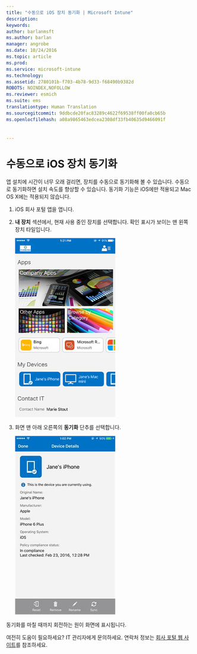 ```yaml
---
title: "수동으로 iOS 장치 동기화 | Microsoft Intune"
description: 
keywords: 
author: barlanmsft
ms.author: barlan
manager: angrobe
ms.date: 10/24/2016
ms.topic: article
ms.prod: 
ms.service: microsoft-intune
ms.technology: 
ms.assetid: 2780101b-f703-4b78-9d33-f68490b9382d
ROBOTS: NOINDEX,NOFOLLOW
ms.reviewer: esmich
ms.suite: ems
translationtype: Human Translation
ms.sourcegitcommit: 9ddbcde20fac83289c4622f69538ff00fa0cb65b
ms.openlocfilehash: a08a9865463edcea2308df33fb40635d9466091f


---
```



# <a name="sync-your-ios-device-manually"></a>수동으로 iOS 장치 동기화

앱 설치에 시간이 너무 오래 걸리면, 장치를 수동으로 동기화해 볼 수 있습니다. 수동으로 동기화하면 설치 속도를 향상할 수 있습니다. 동기화 기능은 iOS에만 적용되고 Mac OS X에는 적용되지 않습니다.

1. iOS 회사 포털 앱을 엽니다.

2. **내 장치** 섹션에서, 현재 사용 중인 장치를 선택합니다. 확인 표시가 보이는 맨 왼쪽 장치 타일입니다.

    ![내 장치 섹션의 장치 화면](./media/ios-sync-1-comp-portal-apps.png)

3.  화면 맨 아래 오른쪽의 **동기화** 단추를 선택합니다.

    ![동기화 단추가 포함된 장치 세부 정보](./media/ios-sync-2-sync-button.png)

동기화를 마칠 때까지 회전하는 원이 화면에 표시됩니다.

여전히 도움이 필요하세요? IT 관리자에게 문의하세요. 연락처 정보는 [회사 포털 웹 사이트](http://portal.manage.microsoft.com)를 참조하세요.



<!--HONumber=Nov16_HO1-->


